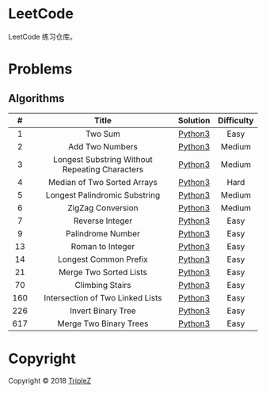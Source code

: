# LeetCode

LeetCode 练习仓库。

# Problems

## Algorithms

|#| Title|Solution|Difficulty|
|:----:|:----:|:----:|:----:|
|1 | Two Sum | [Python3](py3/1.py) | Easy|
|2 |Add Two Numbers |[Python3](py3/2.py)| Medium|
|3 |Longest Substring Without Repeating Characters | [Python3](py3/3.py) | Medium |
|4| Median of Two Sorted Arrays |[Python3](py3/4.py)|Hard|
|5| Longest Palindromic Substring | [Python3](py3/5.py) | Medium|
|6| ZigZag Conversion |[Python3](py3/6.py) | Medium|
|7| Reverse Integer | [Python3](py3/7.py) | Easy |
|9| Palindrome Number | [Python3](py3/9.py) | Easy |
|13| Roman to Integer | [Python3](py3/13.py) | Easy |
|14| Longest Common Prefix | [Python3](py3/14.py) | Easy |
|21| Merge Two Sorted Lists | [Python3](py3/21.py) | Easy |
|70| Climbing Stairs | [Python3](py3/70.py) | Easy |
|160| Intersection of Two Linked Lists | [Python3](py3/160.py) | Easy |
|226| Invert Binary Tree | [Python3](py3/226.py) | Easy |
|617| Merge Two Binary Trees | [Python3](py3/617.py) | Easy |


# Copyright

Copyright &copy; 2018 [TripleZ](https://github.com/Triple-Z)
